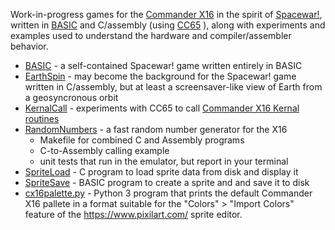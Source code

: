 Work-in-progress games for the [Commander X16]() in the spirit of
[Spacewar!](https://en.wikipedia.org/wiki/Spacewar!), written in
[BASIC](https://github.com/X16Community/x16-docs/blob/master/X16%20Reference%20-%2004%20-%20BASIC.md)
and C/assembly (using [CC65](https://cc65.github.io/doc/) ), along with
experiments and examples used to understand the hardware and compiler/assembler
behavior.

- [BASIC](./BASIC/) - a self-contained Spacewar! game written entirely in BASIC
- [EarthSpin](./EarthSpin/) - may become the background for the Spacewar! game written in C/assembly, but at least a screensaver-like view of Earth from a geosyncronous orbit
- [KernalCall](./KernalCall/) - experiments with CC65 to call [Commander X16 Kernal routines](https://github.com/X16Community/x16-docs/blob/master/X16%20Reference%20-%2005%20-%20KERNAL.md)
- [RandomNumbers](./RandomNumbers/) - a fast random number generator for the X16
    - Makefile for combined C and Assembly programs
    - C-to-Assembly calling example
    - unit tests that run in the emulator, but report in your terminal
- [SpriteLoad](./SpriteLoad/) - C program to load sprite data from disk and display it
- [SpriteSave](./SpriteSave/) - BASIC program to create a sprite and and save it to disk
- [cx16palette.py](./cx16palette.py) - Python 3 program that prints the default
Commander X16 pallete in a format suitable for the "Colors" > "Import Colors"
feature of the https://www.pixilart.com/ sprite editor.
